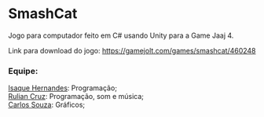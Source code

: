 # SmashCat
Jogo para computador feito em C# usando Unity para a Game Jaaj 4.

Link para download do jogo: https://gamejolt.com/games/smashcat/460248
<br>

### Equipe:
<a href="https://github.com/isaquedev">Isaque Hernandes</a>: Programação;
<br><a href="https://github.com/ruliancruz">Rulian Cruz</a>: Programação, som e música;
<br><a href="https://github.com/Edward-Doragon">Carlos Souza</a>: Gráficos;

